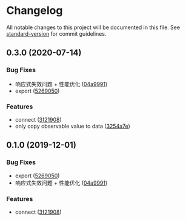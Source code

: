 # Changelog

All notable changes to this project will be documented in this file. See [standard-version](https://github.com/conventional-changelog/standard-version) for commit guidelines.

## 0.3.0 (2020-07-14)


### Bug Fixes

* 响应式失效问题 + 性能优化 ([04a9991](https://github.com/luv-sic/mobx-mini/commit/04a9991))
* export ([5269050](https://github.com/luv-sic/mobx-mini/commit/5269050))


### Features

* connect ([3f21908](https://github.com/luv-sic/mobx-mini/commit/3f21908))
* only copy observable value to data ([3254a7e](https://github.com/luv-sic/mobx-mini/commit/3254a7e))



## 0.1.0 (2019-12-01)


### Bug Fixes

* export ([5269050](https://github.com/luv-sic/mobx-mini/commit/5269050))
* 响应式失效问题 + 性能优化 ([04a9991](https://github.com/luv-sic/mobx-mini/commit/04a9991))


### Features

* connect ([3f21908](https://github.com/luv-sic/mobx-mini/commit/3f21908))
